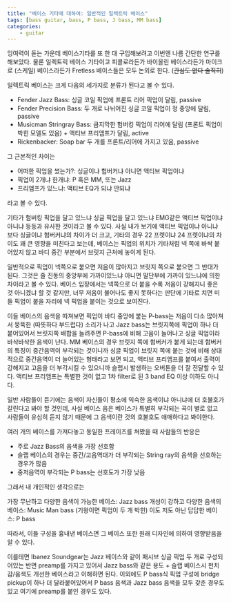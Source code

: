 ```yaml
---
title: "베이스 기타에 대하여: 일반적인 일렉트릭 베이스"
tags: [bass guitar, bass, P bass, J bass, MM bass]
categories:
    - guitar
---
```


잉여력이 돋는 가운데 베이스기타를 또 한 대 구입해보려고 이번엔 나름 간단한 연구를 해보았다. 물론 일렉트릭 베이스 기타이고 피콜로라든가 바이올린 베이스라든가 마이크로 (스케일) 베이스라든가 Fretless 베이스들은 모두 논외로 한다. (~~관심도 없다 솔직히~~)

일렉트릭 베이스는 크게 다음의 세가지로 분류가 된다고 볼 수 있다.

- Fender Jazz Bass: 싱글 코일 픽업에 프론트 리어 픽업이 달림, passive
- Fender Precision Bass: 두 개로 나뉘어진 싱글 코일 픽업이 정 중앙에 달림, passive
- Musicman Stringray Bass: 큼지막한 험버킹 픽업이 리어에 달림 (프론트 픽업이 박힌 모델도 있음) + 액티브 프리앰프가 달림, active
- Rickenbacker: Soap bar 두 개를 프론트/리어에 가지고 있음, passive

그 근본적인 차이는 

- 어떠한 픽업을 썼는가?: 싱글이냐 험버커냐 아니면 액티브 픽업이냐
- 픽업이 2개냐 한개냐: P 혹은 MM, 또는 Jazz
- 프리앰프가 있느냐: 액티브 EQ가 되냐 안되냐

라고 볼 수 있다.

기타가 험버킹 픽업을 달고 있느냐 싱글 픽업을 달고 있느냐 EMG같은 액티브 픽업이냐 아니냐 등등과 유사한 것이라고 볼 수 있다. 사실 내가 보기에 액티브 픽업이냐 아니냐 보다 싱글이냐 험버커냐의 차이가 더 크고, 기타의 경우 22 프렛이냐 24 프렛이냐의 차이도 꽤 큰 영향을 미친다고 보는데, 베이스는 픽업의 위치가 기타처럼 넥 쪽에 바싹 붙어있지 않고 바디 중간 부분에서 브릿지 근처에 놓이게 된다. 

일반적으로 픽업이 넥쪽으로 붙으면 저음이 많아지고 브릿지 쪽으로 붙으면 그 반대가 된다. 그것은 줄 진동의 중앙부에 가까이있느냐 아니면 말단부에 가까이 있느냐에 의한 차이라고 볼 수 있다. 베이스 입장에서는 넥쪽으로 더 붙을 수록 저음이 강해지니 좋은 것 아니겠냐 할 것 같지만, 너무 저음이 불어나도 좋지 못하다는 판단에 기타로 치면 미들 픽업이 붙을 자리에 넥 픽업을 붙이는 것으로 보여진다. 

이들 베이스의 음색을 따져보면 픽업이 바디 중앙에 붙는 P-bass는 저음이 다소 많아져서 뭉뚝한 (따뜻하다 부드럽다) 소리가 나고 Jazz bass는 브릿지쪽에 픽업이 하나 더 붙어있어서 브릿지쪽 배합을 늘려주면 P-bass에 비해 고음이 늘어나고 싱글 픽업이라 바삭바삭한 음색이 난다. MM 베이스의 경우 브릿지 쪽에 험버커가 붙게 되는데 험버커의 특징이 중간음역이 부각되는 것이니까 싱글 픽업이 브릿지 쪽에 붙는 것에 비해 상대적으로 중간음역이 더 늘어있는 형태라고 보면 되고, 액티브 프리앰프를 붙여서 출력이 강해지고 고음을 더 부각시킬 수 있으니까 슬랩시 발생하는 오버톤을 더 잘 전달할 수 있다. 액티브 프리앰프는 특별한 것이 없고 1차 filter로 된 3 band EQ 이상 이하도 아니다. 

일반 사람들이 듣기에는 음색이 자신들이 평소에 익숙한 음색이냐 아니냐에 더 호불호가 갈린다고 봐야 할 것인데, 사실 베이스 음은 베이스가 특별히 부각되는 곡이 별로 없고 사람들이 유심히 듣지 않기 때문에 그 음색이란 것의 호불호도 애매하다고 봐야한다. 

여러 개의 베이스를 가져다놓고 동일한 프레이즈를 쳐봤을 때 사람들의 반응은

- 주로 Jazz Bass의 음색을 가장 선호함
- 슬랩 베이스의 경우는 중간/고음역대가 더 부각되는 String ray의 음색을 선호하는 경우가 많음 
- 중저음역이 부각되는 P bass는 선호도가 가장 낮음 

그래서 내 개인적인 생각으로는

가장 무난하고 다양한 음색이 가능한 베이스: Jazz bass
개성이 강하고 다양한 음색의 베이스: Music Man bass (기왕이면 픽업이 두 개 박힌)
이도 저도 아닌 답답한 베이스: P bass

따라서, 이들 구성을 흉내낸 베이스면 그 베이스 또한 원래 디자인에 의하여 영향받음을 알 수 있다.

이를테면 Ibanez Soundgear는 Jazz 베이스와 같이 패시브 싱글 픽업 두 개로 구성되어있는 반면 preamp를 가지고 있어서 Jazz bass와 같은 용도 + 슬랩 베이스시 펀치감/음색도 개선한 베이스라고 이해하면 된다. 이외에도 P bass식 픽업 구성에 bridge pickup이 하나 더 달라붙어있어서 P bass 음색과 Jazz bass 음색을 모두 갖춘 경우도 있고 여기에 preamp를 붙인 경우도 있다. 